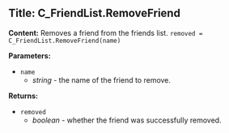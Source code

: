 ## Title: C_FriendList.RemoveFriend

**Content:**
Removes a friend from the friends list.
`removed = C_FriendList.RemoveFriend(name)`

**Parameters:**
- `name`
  - *string* - the name of the friend to remove.

**Returns:**
- `removed`
  - *boolean* - whether the friend was successfully removed.